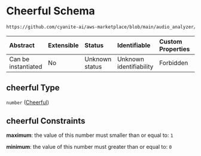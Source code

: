 # Cheerful Schema

```txt
https://github.com/cyanite-ai/aws-marketplace/blob/main/audio_analyzer/schemes/marketplace_v1/schema/TaggingV8.schema.json#/$defs/MoodAdvancedScoresV1/properties/cheerful
```



| Abstract            | Extensible | Status         | Identifiable            | Custom Properties | Additional Properties | Access Restrictions | Defined In                                                                     |
| :------------------ | :--------- | :------------- | :---------------------- | :---------------- | :-------------------- | :------------------ | :----------------------------------------------------------------------------- |
| Can be instantiated | No         | Unknown status | Unknown identifiability | Forbidden         | Allowed               | none                | [TaggingV8.schema.json\*](../out/TaggingV8.schema.json "open original schema") |

## cheerful Type

`number` ([Cheerful](taggingv8-defs-moodadvancedscoresv1-properties-cheerful.md))

## cheerful Constraints

**maximum**: the value of this number must smaller than or equal to: `1`

**minimum**: the value of this number must greater than or equal to: `0`
